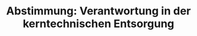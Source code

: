---
layout: abstimmung
title: "Abstimmung: Verantwortung in der kerntechnischen Entsorgung"
categories:
 - Wirtschaft
 - Energie
 - Finanzen
tags:
 - Abfall
 - Kernenergie
 - AKW
 - EU
abstimmung:
 legislaturperiode: 18
 bundestagssitzung: 209
 abstimmung: 1
links:
 - title: https://www.bundestag.de/parlament/plenum/abstimmung/abstimmung?id=442
   url: https://www.bundestag.de/parlament/plenum/abstimmung/abstimmung?id=442
 - title: http://www.abgeordnetenwatch.de/verantwortung_fuer_die_kerntechnische_entsorgung-1105-829.html
   url: http://www.abgeordnetenwatch.de/verantwortung_fuer_die_kerntechnische_entsorgung-1105-829.html
data:
 - title: Abstimmungsergebnis 20161215_1-data.pdf
   url: /res/abstimmungsliste/20161215_1-data.pdf
 - title: Abstimmungsergebnis 20161215_1_xls-data.csv
   url: /res/abstimmungsliste/analyses/20161215_1_xls-data.csv
documents:
 - title: Drucksache 18/10469.pdf
   url: http://dip21.bundestag.de/dip21/btd/18/104/1810469.pdf
   local: /res/abstimmungsdaten/018-209-01/1810469.pdf
 - title: Drucksache 18/10671.pdf
   url: http://dip21.bundestag.de/dip21/btd/18/106/1810671.pdf
   local: /res/abstimmungsdaten/018-209-01/1810671.pdf
preview: |
     Deutscher Bundestag
    
     209. Sitzung des Deutschen Bundestages
     am Donnerstag, 15.Dezember 2016
    
     Endgültiges Ergebnis der Namentlichen Abstimmung Nr. 1
    
     Gesetzentwurf der Fraktionen der CDU/CSU, SPD und BÜNDNIS 90/DIE GRÜNEN
     Entwurf eines Gesetzes zur Neuordnung der Verantwortung in der kerntechnischen
     Entsorgung
     Drs. 18/10469 und 18/10671
    
     Abgegebene Stimmen insgesamt:
    
     580
    
     Nicht abgegebene Stimmen:
     Ja-Stimmen:
    
     50
     516
    
     Nein-Stimmen:
    
     58
    
     Enthaltungen:
    
     6
    
     Ungültige:
    
     0
    
     Berlin, den 15.12.2016
    
     Beginn: 10:14
     Ende: 10:18
---